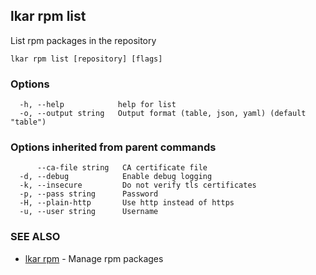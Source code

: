 ## lkar rpm list

List rpm packages in the repository

```
lkar rpm list [repository] [flags]
```

### Options

```
  -h, --help            help for list
  -o, --output string   Output format (table, json, yaml) (default "table")
```

### Options inherited from parent commands

```
      --ca-file string   CA certificate file
  -d, --debug            Enable debug logging
  -k, --insecure         Do not verify tls certificates
  -p, --pass string      Password
  -H, --plain-http       Use http instead of https
  -u, --user string      Username
```

### SEE ALSO

* [lkar rpm](lkar_rpm.md)	 - Manage rpm packages

